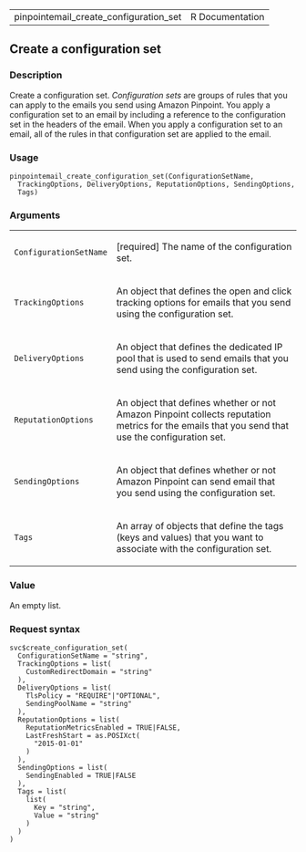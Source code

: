 <table style="width: 100%;">
<tbody>
<tr class="odd">
<td>pinpointemail_create_configuration_set</td>
<td style="text-align: right;">R Documentation</td>
</tr>
</tbody>
</table>

## Create a configuration set

### Description

Create a configuration set. *Configuration sets* are groups of rules
that you can apply to the emails you send using Amazon Pinpoint. You
apply a configuration set to an email by including a reference to the
configuration set in the headers of the email. When you apply a
configuration set to an email, all of the rules in that configuration
set are applied to the email.

### Usage

    pinpointemail_create_configuration_set(ConfigurationSetName,
      TrackingOptions, DeliveryOptions, ReputationOptions, SendingOptions,
      Tags)

### Arguments

<table>
<colgroup>
<col style="width: 35%" />
<col style="width: 65%" />
</colgroup>
<tbody>
<tr class="odd">
<td><code
id="pinpointemail_create_configuration_set_:_ConfigurationSetName">ConfigurationSetName</code></td>
<td><p>[required] The name of the configuration set.</p></td>
</tr>
<tr class="even">
<td><code
id="pinpointemail_create_configuration_set_:_TrackingOptions">TrackingOptions</code></td>
<td><p>An object that defines the open and click tracking options for
emails that you send using the configuration set.</p></td>
</tr>
<tr class="odd">
<td><code
id="pinpointemail_create_configuration_set_:_DeliveryOptions">DeliveryOptions</code></td>
<td><p>An object that defines the dedicated IP pool that is used to send
emails that you send using the configuration set.</p></td>
</tr>
<tr class="even">
<td><code
id="pinpointemail_create_configuration_set_:_ReputationOptions">ReputationOptions</code></td>
<td><p>An object that defines whether or not Amazon Pinpoint collects
reputation metrics for the emails that you send that use the
configuration set.</p></td>
</tr>
<tr class="odd">
<td><code
id="pinpointemail_create_configuration_set_:_SendingOptions">SendingOptions</code></td>
<td><p>An object that defines whether or not Amazon Pinpoint can send
email that you send using the configuration set.</p></td>
</tr>
<tr class="even">
<td><code
id="pinpointemail_create_configuration_set_:_Tags">Tags</code></td>
<td><p>An array of objects that define the tags (keys and values) that
you want to associate with the configuration set.</p></td>
</tr>
</tbody>
</table>

### Value

An empty list.

### Request syntax

    svc$create_configuration_set(
      ConfigurationSetName = "string",
      TrackingOptions = list(
        CustomRedirectDomain = "string"
      ),
      DeliveryOptions = list(
        TlsPolicy = "REQUIRE"|"OPTIONAL",
        SendingPoolName = "string"
      ),
      ReputationOptions = list(
        ReputationMetricsEnabled = TRUE|FALSE,
        LastFreshStart = as.POSIXct(
          "2015-01-01"
        )
      ),
      SendingOptions = list(
        SendingEnabled = TRUE|FALSE
      ),
      Tags = list(
        list(
          Key = "string",
          Value = "string"
        )
      )
    )

